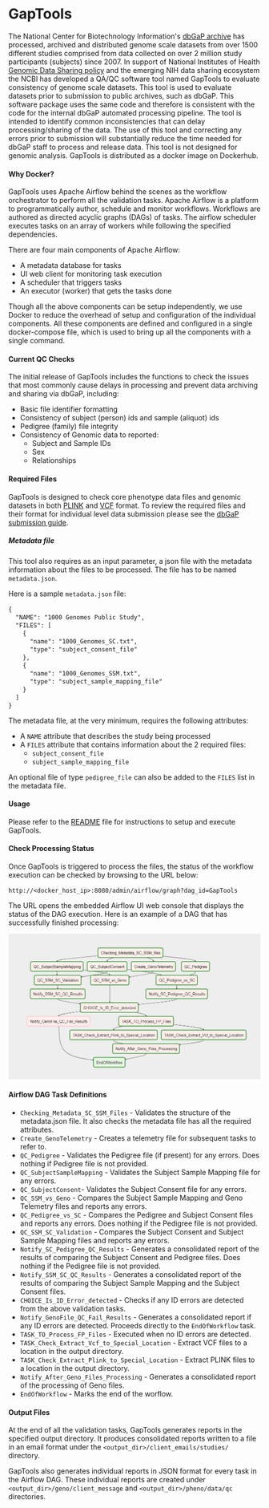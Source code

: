 # GapTools
The National Center for Biotechnology Information's [dbGaP archive](https://www.ncbi.nlm.nih.gov/gap/) has processed, archived and distributed genome scale datasets from over 1500 different studies comprised from data collected on over 2 million study participants (subjects) since 2007. In support of National Institutes of Health [Genomic Data Sharing policy](https://osp.od.nih.gov/scientific-sharing/genomic-data-sharing/) and the emerging NIH data sharing ecosystem the NCBI has developed a QA/QC software tool named GapTools  to evaluate consistency of genome scale datasets. This tool is used to evaluate datasets prior to submission to public archives, such as dbGaP. This software package uses the same code and therefore is consistent with the code for the internal dbGaP automated processing pipeline. The tool is intended to identify common inconsistencies that can delay processing/sharing of the data. The use of this tool and correcting any errors prior to submission will substantially reduce the time needed for dbGaP staff to process and release data. This tool is not designed for genomic analysis. GapTools is distributed as a docker image on Dockerhub.

#### Why Docker?
GapTools uses Apache Airflow behind the scenes as the workflow orchestrator to perform all the validation tasks. Apache Airflow is a platform to programmatically author, schedule and monitor workflows. Workflows are authored as directed acyclic graphs (DAGs) of tasks. The airflow scheduler executes tasks on an array of workers while following the specified dependencies.    

There are four main components of Apache Airflow:
* A metadata database for tasks
* UI web client for monitoring task execution
* A scheduler that triggers tasks
* An executor (worker) that gets the tasks done

Though all the above components can be setup independently, we use Docker to reduce the overhead of setup and configuration of the individual components. All these components are defined and configured in a single docker-compose file, which is used to bring up all the components with a single command.

#### Current QC Checks
The initial release of GapTools includes the functions to check the issues that most commonly cause delays in processing and prevent data archiving and sharing via dbGaP, including:
* Basic file identifier formatting
* Consistency of subject (person) ids and sample (aliquot) ids
* Pedigree (family) file integrity 
* Consistency of Genomic data to reported: 
    * Subject and Sample IDs
    * Sex
    * Relationships

#### Required Files
GapTools is designed to check core phenotype data files and genomic datasets in both [PLINK](https://www.cog-genomics.org/plink/1.9/formats) and [VCF](https://en.wikipedia.org/wiki/Variant_Call_Format) format. To review the required files and their format for individual level data submission please see the [dbGaP submission guide](https://www.ncbi.nlm.nih.gov/gap/docs/submissionguide/). 

##### Metadata file

This tool also requires as an input parameter, a json file with the metadata information about the files to be processed. The file has to be named `metadata.json`. 

Here is a sample `metadata.json` file:
```
{
  "NAME": "1000 Genomes Public Study",
  "FILES": [
    {
      "name": "1000_Genomes_SC.txt",
      "type": "subject_consent_file"
    },
    {
      "name": "1000_Genomes_SSM.txt",
      "type": "subject_sample_mapping_file"
    }
  ]
}

``` 

The metadata file, at the very minimum, requires the following attributes:

* A `NAME` attribute that describes the study being processed
* A `FILES` attribute that contains information about the 2 required files:
    * `subject_consent_file`
    * `subject_sample_mapping_file`

An optional file of type `pedigree_file` can also be added to the `FILES` list in the metadata file.

#### Usage
Please refer to the [README](README.md) file for instructions to setup and execute GapTools.

#### Check Processing Status
Once GapTools is triggered to process the files, the status of the workflow execution can be checked by browsing to the URL below:
```
http://<docker_host_ip>:8080/admin/airflow/graph?dag_id=GapTools
```
The URL opens the embedded Airflow UI web console that displays the status of the DAG execution. Here is an example of a DAG that has successfully finished processing:

![](images/GapTools_DAG.PNG)

 #### Airflow DAG Task Definitions

* `Checking_Metadata_SC_SSM_Files` - Validates the structure of the metadata.json file. It also checks the metadata file has all the required attributes.
* `Create_GenoTelemetry` - Creates a telemetry file for subsequent tasks to refer to.
* `QC_Pedigree` - Validates the Pedigree file (if present) for any errors. Does nothing if Pedigree file is not provided.
* `QC_SubjectSampleMapping` - Validates the Subject Sample Mapping file for any errors. 
* `QC_SubjectConsent`- Validates the Subject Consent file for any errors.
* `QC_SSM_vs_Geno` - Compares the Subject Sample Mapping and Geno Telemetry files and reports any errors.
* `QC_Pedigree_vs_SC` - Compares the Pedigree and Subject Consent files and reports any errors. Does nothing if the Pedigree file is not provided.
* `QC_SSM_SC_Validation` - Compares the Subject Consent and Subject Sample Mapping files and reports any errors.
* `Notify_SC_Pedigree_QC_Results` - Generates a consolidated report of the results of comparing the Subject Consent and Pedigree files. Does nothing if the Pedigree file is not provided.
* `Notify_SSM_SC_QC_Results` - Generates a consolidated report of the results of comparing the Subject Sample Mapping and the Subject Consent files.
* `CHOICE_Is_ID_Error_detected` - Checks if any ID errors are detected from the above validation tasks.
* `Notify_GenoFile_QC_Fail_Results` - Generates a consolidated report if any ID errors are detected. Proceeds directly to the `EndOfWorkflow` task.
* `TASK_TO_Process_FP_Files` - Executed when no ID errors are detected.
* `TASK_Check_Extract_Vcf_to_Special_Location` - Extract VCF files to a location in the output directory.
* `TASK_Check_Extract_Plink_to_Special_Location` - Extract PLINK files to a location in the output directory.
* `Notify_After_Geno_Files_Processing` - Generates a consolidated report of the processing of Geno files.
* `EndOfWorkflow` - Marks the end of the worflow.
  
#### Output Files
At the end of all the validation tasks, GapTools generates reports in the specified output directory. It produces consolidated reports written to a file in an email format under the `<output_dir>/client_emails/studies/` directory.

GapTools also generates individual reports in JSON format for every task in the Airflow DAG. These individual reports are created under `<output_dir>/geno/client_message` and `<output_dir>/pheno/data/qc` directories.

